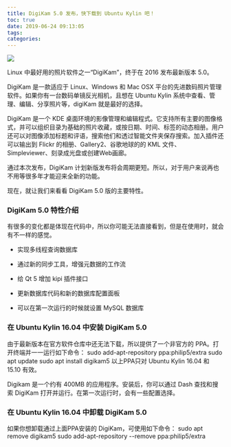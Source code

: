 ```yaml
---
title: DigiKam 5.0 发布，快下载到 Ubuntu Kylin 吧！
toc: true
date: 2019-06-24 09:13:05
tags:
categories:
---
```


![](https://www.ubuntukylin.com/upload/201607/1468466249346617.jpg)

Linux 中最好用的照片软件之一“DigiKam”，终于在 2016 发布最新版本 5.0。

DigiKam 是一款适应于 Linux、Windows 和 Mac OSX 平台的先进数码照片管理软件。如果你有一台数码单镜反光相机，且想在 Ubuntu Kylin 系统中查看、管理、编辑、分享照片等，digiKam 就是最好的选择。

DigiKam 是一个 KDE 桌面环境的影像管理和编辑程式。它支持所有主要的图像格式，并可以组织目录为基础的照片收藏，或按日期、时间、标签的动态相册。用户还可以对图像添加标题和评语，搜索他们和透过智能文件夹保存搜索。加入插件还可以输出到 Flickr 的相册、Gallery2、谷歌地球的的 KML 文件、Simpleviewer、刻录成光盘或创建Web画廊。

通过本次发布，DigiKam 计划新版发布将会周期更短。所以，对于用户来说再也不用等很多年才能迎来全新的功能。

现在，就让我们来看看 DigiKam 5.0 版的主要特性。

### DigiKam 5.0 特性介绍

有很多的变化都是体现在代码中，所以你可能无法直接看到，但是在使用时，就会有不一样的感觉。

 * 实现多线程查询数据库

 * 通过新的同步工具，增强元数据的工作流

 * 给 Qt 5 增加 kipi 插件接口

 * 更新数据库代码和新的数据库配置面板

 * 可以在第一次运行的时候就设置 MySQL 数据库

### 在 Ubuntu Kylin 16.04 中安装 DigiKam 5.0

由于最新版本在官方软件仓库中还无法下载，所以提供了一个非官方的 PPA。打开终端并一一运行如下命令：
sudo add-apt-repository ppa:philip5/extra
sudo apt update
sudo apt install digikam5
以上PPA只对 Ubuntu Kylin 16.04 和 15.10 有效。

Digikam 是一个约有 400MB 的应用程序。安装后，你可以通过 Dash 查找和搜索 DigiKam 打开并运行。在第一次运行时，会有一些配置选择。

### 在 Ubuntu Kylin 16.04 中卸载 DigiKam 5.0

如果你想卸载通过上面PPA安装的 DigiKam，可使用如下命令：
sudo apt remove digikam5
sudo add-apt-repository --remove ppa:philip5/extra


